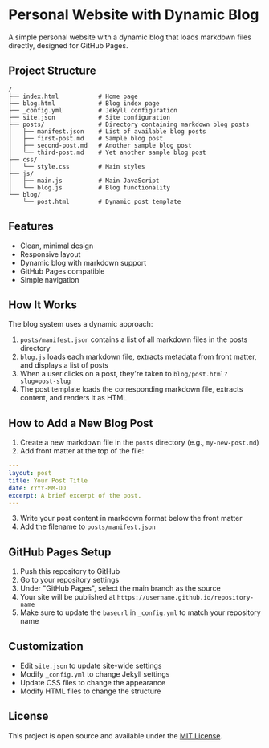 # Personal Website with Dynamic Blog

A simple personal website with a dynamic blog that loads markdown files directly, designed for GitHub Pages.

## Project Structure

```
/
├── index.html           # Home page
├── blog.html            # Blog index page
├── _config.yml          # Jekyll configuration
├── site.json            # Site configuration
├── posts/               # Directory containing markdown blog posts
│   ├── manifest.json    # List of available blog posts
│   ├── first-post.md    # Sample blog post
│   ├── second-post.md   # Another sample blog post
│   └── third-post.md    # Yet another sample blog post
├── css/
│   └── style.css        # Main styles
├── js/
│   ├── main.js          # Main JavaScript
│   └── blog.js          # Blog functionality
└── blog/
    └── post.html        # Dynamic post template
```

## Features

- Clean, minimal design
- Responsive layout
- Dynamic blog with markdown support
- GitHub Pages compatible
- Simple navigation

## How It Works

The blog system uses a dynamic approach:

1. `posts/manifest.json` contains a list of all markdown files in the posts directory
2. `blog.js` loads each markdown file, extracts metadata from front matter, and displays a list of posts
3. When a user clicks on a post, they're taken to `blog/post.html?slug=post-slug`
4. The post template loads the corresponding markdown file, extracts content, and renders it as HTML

## How to Add a New Blog Post

1. Create a new markdown file in the `posts` directory (e.g., `my-new-post.md`)
2. Add front matter at the top of the file:

```yaml
---
layout: post
title: Your Post Title
date: YYYY-MM-DD
excerpt: A brief excerpt of the post.
---
```

3. Write your post content in markdown format below the front matter
4. Add the filename to `posts/manifest.json`

## GitHub Pages Setup

1. Push this repository to GitHub
2. Go to your repository settings
3. Under "GitHub Pages", select the main branch as the source
4. Your site will be published at `https://username.github.io/repository-name`
5. Make sure to update the `baseurl` in `_config.yml` to match your repository name

## Customization

- Edit `site.json` to update site-wide settings
- Modify `_config.yml` to change Jekyll settings
- Update CSS files to change the appearance
- Modify HTML files to change the structure

## License

This project is open source and available under the [MIT License](LICENSE). 